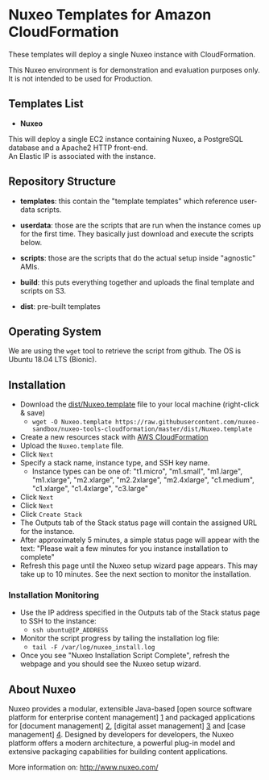 # Nuxeo Templates for Amazon CloudFormation

These templates will deploy a single Nuxeo instance with CloudFormation.

This Nuxeo environment is for demonstration and evaluation purposes only.  It is not intended to be used for Production.

## Templates List

- **Nuxeo**

This will deploy a single EC2 instance containing Nuxeo, a PostgreSQL
database and a Apache2 HTTP front-end.  
An Elastic IP is associated with the instance.

## Repository Structure

- **templates**: this contain the "template templates" which reference
  user-data scripts.

- **userdata**: those are the scripts that are run when the instance
  comes up for the first time.
  They basically just download and execute the scripts below.

- **scripts**: those are the scripts that do the actual setup inside
  "agnostic" AMIs.

- **build**: this puts everything together and uploads the final template
  and scripts on S3.

- **dist**: pre-built templates

## Operating System

We are using the `wget` tool to retrieve the script from github.
The OS is Ubuntu 18.04 LTS (Bionic).

## Installation

- Download the [dist/Nuxeo.template](https://raw.githubusercontent.com/nuxeo-sandbox/nuxeo-tools-cloudformation/master/dist/Nuxeo.template) file to your local machine (right-click & save)
  - `wget -O Nuxeo.template https://raw.githubusercontent.com/nuxeo-sandbox/nuxeo-tools-cloudformation/master/dist/Nuxeo.template`
- Create a new resources stack with [AWS CloudFormation](https://console.aws.amazon.com/cloudformation/home)
- Upload the `Nuxeo.template` file.
- Click `Next`
- Specify a stack name, instance type, and SSH key name.
  - Instance types can be one of: "t1.micro", "m1.small", "m1.large", "m1.xlarge", "m2.xlarge", "m2.2xlarge", "m2.4xlarge", "c1.medium", "c1.xlarge", "c1.4xlarge", "c3.large" 
- Click `Next`
- Click `Next`
- Click `Create Stack`
- The Outputs tab of the Stack status page will contain the assigned URL for the instance.
- After approximately 5 minutes, a simple status page will appear with the text: "Please wait a few minutes for you instance installation to complete"
- Refresh this page until the Nuxeo setup wizard page appears.  This may take up to 10 minutes.  See the next section to monitor the installation.

### Installation Monitoring

- Use the IP address specified in the Outputs tab of the Stack status page to SSH to the instance:
  - `ssh ubuntu@IP_ADDRESS`
- Monitor the script progress by tailing the installation log file:
  - `tail -F /var/log/nuxeo_install.log`
- Once you see "Nuxeo Installation Script Complete", refresh the webpage and you should see the Nuxeo setup wizard.

## About Nuxeo

Nuxeo provides a modular, extensible Java-based [open source software platform for enterprise content management] [1] and packaged applications for [document management] [2], [digital asset management] [3] and [case management] [4]. Designed by developers for developers, the Nuxeo platform offers a modern architecture, a powerful plug-in model and extensive packaging capabilities for building content applications.

[1]: http://www.nuxeo.com/en/products/ep
[2]: http://www.nuxeo.com/en/products/document-management
[3]: http://www.nuxeo.com/en/products/dam
[4]: http://www.nuxeo.com/en/products/case-management

More information on: <http://www.nuxeo.com/>
